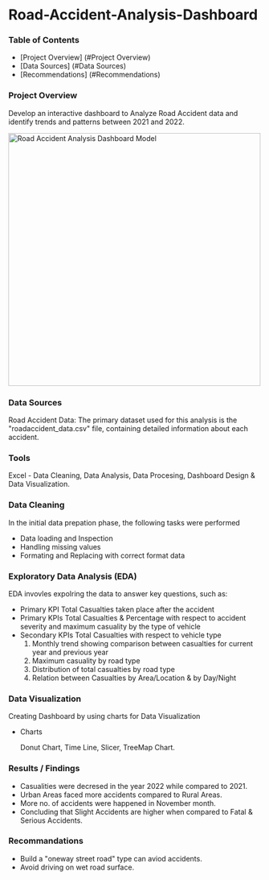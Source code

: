 # Road-Accident-Analysis-Dashboard


### Table of Contents

- [Project Overview] (#Project Overview)
- [Data Sources] (#Data Sources)
- [Recommendations] (#Recommendations)

### Project Overview
Develop an interactive dashboard to Analyze Road Accident data and identify trends and patterns between 2021 and 2022.

<img width="502" alt="Road Accident Analysis Dashboard Model" src="https://github.com/Gayathrisaisakthi22/Road-Accident-Analysis-Dashboard/assets/159177772/2f31f020-d6b4-4aa4-bec3-86b7b5dede7f">



### Data Sources
Road Accident Data: The primary dataset used for this analysis is the "roadaccident_data.csv" file, containing detailed information about each accident.

### Tools
Excel - Data Cleaning, Data Analysis, Data Procesing, Dashboard Design & Data Visualization.

### Data Cleaning
In the initial data prepation phase, the following tasks were performed 
- Data loading and Inspection
- Handling missing values
- Formating and Replacing with correct format data 

### Exploratory Data Analysis (EDA)
EDA invovles expolring the data to answer key questions, such as:
- Primary KPI
  Total Casualties taken place after the accident
- Primary KPIs
  Total Casualties & Percentage with respect to accident severity and maximum casuality by the type of vehicle
- Secondary KPIs
  Total Casualties with respect to vehicle type
  1. Monthly trend showing comparison between casualties for current year and previous year
  2. Maximum casuality by road type
  3. Distribution of total casualties by road type
  4. Relation between Casualties by Area/Location & by Day/Night

### Data Visualization
 Creating Dashboard by using charts for Data Visualization
 - Charts
   
   Donut Chart, Time Line, Slicer, TreeMap Chart.

### Results / Findings
- Casualities were decresed in the year 2022 while compared to 2021.
- Urban Areas faced more accidents compared to Rural Areas.
- More no. of accidents were happened in November month.
- Concluding that Slight Accidents are higher when compared to Fatal & Serious Accidents.

### Recommandations
- Build a "oneway street road" type can aviod accidents.
- Avoid driving on wet road surface.


 

     
